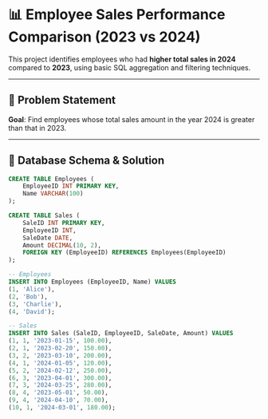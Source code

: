 # 📊 Employee Sales Performance Comparison (2023 vs 2024)

This project identifies employees who had **higher total sales in 2024** compared to **2023**, using basic SQL aggregation and filtering techniques.

---

## 📌 Problem Statement

**Goal**: Find employees whose total sales amount in the year 2024 is greater than that in 2023.

---

## 🧱 Database Schema & Solution

```sql
CREATE TABLE Employees (
    EmployeeID INT PRIMARY KEY,
    Name VARCHAR(100)
);

CREATE TABLE Sales (
    SaleID INT PRIMARY KEY,
    EmployeeID INT,
    SaleDate DATE,
    Amount DECIMAL(10, 2),
    FOREIGN KEY (EmployeeID) REFERENCES Employees(EmployeeID)
);

-- Employees
INSERT INTO Employees (EmployeeID, Name) VALUES
(1, 'Alice'),
(2, 'Bob'),
(3, 'Charlie'),
(4, 'David');

-- Sales
INSERT INTO Sales (SaleID, EmployeeID, SaleDate, Amount) VALUES
(1, 1, '2023-01-15', 100.00),
(2, 1, '2023-02-20', 150.00),
(3, 2, '2023-03-10', 200.00),
(4, 1, '2024-01-05', 120.00),
(5, 2, '2024-02-12', 250.00),
(6, 3, '2023-04-01', 300.00),
(7, 3, '2024-03-25', 280.00),
(8, 4, '2023-05-01', 50.00),
(9, 4, '2024-04-10', 70.00),
(10, 1, '2024-03-01', 180.00);